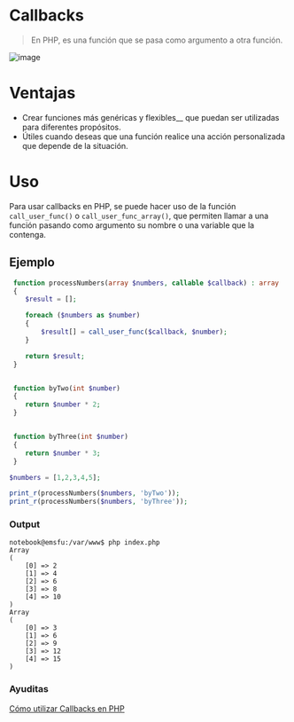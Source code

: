 

# Callbacks


> En PHP, es una función que se pasa como argumento a otra función.

![image](https://github.com/user-attachments/assets/03e28086-58b3-4fed-9088-2750a1f05ff1)


# Ventajas
- Crear funciones más genéricas y flexibles__ que puedan ser utilizadas para diferentes propósitos.
- Útiles cuando deseas que una función realice una acción personalizada que depende de la situación.

# Uso

Para usar callbacks en PHP, se puede hacer uso de la función `call_user_func()` o `call_user_func_array()`, que permiten llamar a una función pasando como argumento su nombre o una variable que la contenga.


## Ejemplo



```php 
 function processNumbers(array $numbers, callable $callback) : array 
 {
    $result = [];

    foreach ($numbers as $number) 
    {
        $result[] = call_user_func($callback, $number);
    }

    return $result;
 }


 function byTwo(int $number)
 {
    return $number * 2;
 }


 function byThree(int $number)
 {
    return $number * 3;
 }

$numbers = [1,2,3,4,5];

print_r(processNumbers($numbers, 'byTwo'));
print_r(processNumbers($numbers, 'byThree'));

```

### Output

```
notebook@emsfu:/var/www$ php index.php
Array
(
    [0] => 2
    [1] => 4
    [2] => 6
    [3] => 8
    [4] => 10
)
Array
(
    [0] => 3
    [1] => 6
    [2] => 9
    [3] => 12
    [4] => 15
)

```


### Ayuditas
[Cómo utilizar Callbacks en PHP](https://asilvabe.dev/blog/callbacks-in-php)

